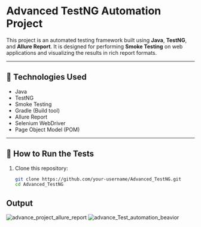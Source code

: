 # Advanced TestNG Automation Project

This project is an automated testing framework built using **Java**, **TestNG**, and **Allure Report**. It is designed for performing **Smoke Testing** on web applications and visualizing the results in rich report formats.

---

## 🔧 Technologies Used

- Java
- TestNG
- Smoke Testing
- Gradle (Build tool)
- Allure Report
- Selenium WebDriver
- Page Object Model (POM)

---

## 🚀 How to Run the Tests

1. Clone this repository:
   ```bash
   git clone https://github.com/your-username/Advanced_TestNG.git
   cd Advanced_TestNG
   
## Output
![advance_project_allure_report](https://github.com/user-attachments/assets/075db671-d029-4a92-be1e-45a7a272fbf1)
![advance_Test_automation_beavior](https://github.com/user-attachments/assets/74792c92-d012-4c9e-87dc-6ddc3bdf2964)



